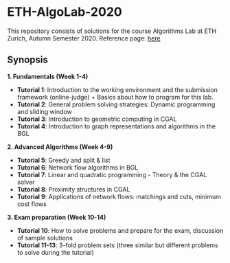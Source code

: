 # ETH-AlgoLab-2020
This repository consists of solutions for the course Algorithms Lab at ETH Zurich, Autumn Semester 2020.
Reference page: [here](https://www.cadmo.ethz.ch/education/lectures/HS20/algolab/index.html)

## Synopsis
__1. Fundamentals (Week 1-4)__

 + __Tutorial 1__: Introduction to the working environment and the submission framework (online-judge) + Basics about how to program for this lab.
 + __Tutorial 2__: General problem solving strategies: Dynamic programming and sliding window
 + __Tutorial 3__: Introduction to geometric computing in CGAL
 + __Tutorial 4__: Introduction to graph representations and algorithms in the BGL
 
 
 __2. Advanced Algorithms (Week 4-9)__
 
  + __Tutorial 5__: Greedy and split & list
  + __Tutorial 6__: Network flow algorithms in BGL
  + __Tutorial 7__: Linear and quadratic programming - Theory & the CGAL solver
  + __Tutorial 8__: Proximity structures in CGAL
  + __Tutorial 9__: Applications of network flows: matchings and cuts, minimum cost flows 
  

 __3. Exam preparation (Week 10-14)__
  + __Tutorial 10__: How to solve problems and prepare for the exam, discussion of sample solutions
  + __Tutorial 11-13__: 3-fold problem sets (three similar but different problems to solve during the tutorial) 
